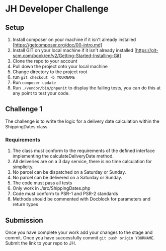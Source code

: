 # JH Developer Challenge

## Setup
 1. Install composer on your machine if it isn't already installed [https://getcomposer.org/doc/00-intro.md]
 2. Install GIT on your local machine if it isn't already installed [https://git-scm.com/book/en/v2/Getting-Started-Installing-Git]
 3. Clone the repo to your account
 3. Pull down the project onto your local machine
 4. Change directory to the project root
 5. run `git checkout -b YOURNAME`
 5. Run `composer update`
 6. Run `./vendor/bin/phpunit` to display the failing tests, you can do this at any point to test your code.

## Challenge 1
The challenge is to write the logic for a delivery date calculation within the ShippingDates class.

### Requirements
 1. The class must conform to the requirements of the defined interface implementing the calculateDeliveryDate method.
 2. All deliveries are on a 3 day service, there is no time calculation for simplicity.
 3. No parcel can be dispatched on a Saturday or Sunday.
 4. No parcel can be delivered on a Saturday or Sunday.
 5. The code must pass all tests
 6. Only work in ./src/ShippingDates.php
 7. Code must conform to PSR-1 and PSR-2 standards
 8. Methods should be commented with Docblock for parameters and return types

## Submission
Once you have complete your work add your changes to the stage and commit. Once you have successfully
commit `git push origin YOURNAME`. Submit the link to your repo to JH.